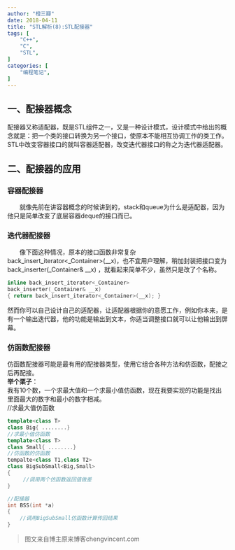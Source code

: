 ```yaml
---
author: "橙三瓣"
date: 2018-04-11
title: "STL解析(8):STL配接器"
tags: [
    "C++",
    "C",
    "STL",
]
categories: [
    "编程笔记",
]
---
```

## 一、配接器概念
配接器又称适配器，既是STL组件之一，又是一种设计模式，设计模式中给出的概念就是：把一个类的接口转换为另一个接口，使原本不能相互协调工作的类工作。  
STL中改变容器接口的就叫容器适配器，改变迭代器接口的称之为迭代器适配器。
## 二、配接器的应用
### 容器配接器
  就像先前在讲容器概念的时候讲到的，stack和queue为什么是适配器，因为他只是简单改变了底层容器deque的接口而已。
### 迭代器配接器
  像下面这种情况，原本的接口函数非常复杂back_insert_iterator<_Container>(__x)，也不宜用户理解，稍加封装把接口变为back_inserter(_Container& __x) ，就看起来简单不少，虽然只是改了个名称。  
```C++
inline back_insert_iterator<_Container>  
back_inserter(_Container& __x) 
{ return back_insert_iterator<_Container>(__x); }
```
然而你可以自己设计自己的适配器，让适配器根据你的意愿工作，例如你本来，是有一个输出迭代器，他的功能是输出到文本，你适当调整接口就可以让他输出到屏幕。
### 仿函数配接器
仿函数配接器可能是最有用的配接器类型，使用它组合各种方法和仿函数，配接之后再配接。  
**举个栗子**：  
我有10个数，一个求最大值和一个求最小值仿函数，现在我要实现的功能是找出里面最大的数字和最小的数字相减。  
//求最大值仿函数
```C++
template<class T>
class Big{ ........} 
//求最小值仿函数
template<class T>
class Small{ ........} 
//仿函数的仿函数 
tempalte<class T1,class T2>
class BigSubSmall<Big,Small>
{
     //调用两个仿函数返回值做差
} 

//配接器
int BSS(int *a)
{ 
    //调用BigSubSmall仿函数计算传回结果
}
```  
> 图文来自博主原来博客chengvincent.com

